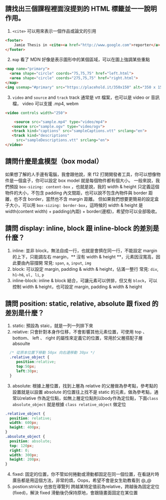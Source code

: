 ## 請找出三個課程裡面沒提到的 HTML 標籤並一一說明作用。
1. `<cite>`
   可以用來表示一個作品或論文的引用
```html
<footer>
    Jamie Thesis in <cite><a href="http://www.google.com">reporter</a>
</footer>
```
2. `map`
   看了 MDN 好像是表示圖形中的某個區域，可以在圖上強調某些重點
```html
<map name="primary">
  <area shape="circle" coords="75,75,75" href="left.html">
  <area shape="circle" coords="275,75,75" href="right.html">
</map>
<img usemap="#primary" src="https://placehold.it/350x150" alt="350 x 150 pic">
```
3. `video` and `source` and `track`
   track 通常是 vtt 檔案，也可以是 video or 音訊檔， video 可以支援 .mp4, webm
```html
<video controls width="250">

    <source src="sample.mp4" type="video/mp4">
   <source src="sample.ogv" type="video/ogv">
   <track kind="captions" src="sampleCaptions.vtt" srclang="en">
   <track kind="descriptions"
     src="sampleDescriptions.vtt" srclang="en">
</video>
```

## 請問什麼是盒模型（box modal）
如果想了解的人手邊有電腦，我會跟他說，來 f12 打開開發者工具，你可以想像物件是一個盒子，你可以設定
box model 就是每個物件都有個大小。
一般來說，我們預設 `box-sizing: content-box` ，也就是說，我的 width & height 只定義這個物件的大小，不包含 padding 內文間距，也可以說不包含內物件與 border 距離，也不含 border，當然也不含 margin 距離。
但如果我們想要更簡易的設定盒子大小，可以用 `box-sizing: border-box`，這時候的 width & height 是 width(content width) + padding(內距) + border(邊框)，希望你可以全部吸收。

## 請問 display: inline, block 跟 inline-block 的差別是什麼？
1. inline: 並非 block，無法自成一行，也就是會擠在同一行，不能設定 margin 的上下，只能調左右 margin，** 沒有 width & height **，元素因沒寬高，因此要由內容撐開
   常見: `span`, `a`, `input`, `img`
2. block: 可以設定 margin, padding & width & height，佔滿一整行
   常見: `div`, `h1~h6`, `ul, li`, `p`
3. inline-block: inline & block 結合，可讓元素可以併排，但又有 `block`，可以控制 width & height，也可設定 margin, padding & width & height

## 請問 position: static, relative, absolute 跟 fixed 的差別是什麼？
1. static: 預設為 staic，就是一列一列排下來
2. relative: 只會針對本身作位移，不會影響其他元素位置，可使用 top 、 bottom、 left 、 right 的屬性來定義它的位置，常用於父層搭配子層 absoulte
```css
  /* 從原本位置下移動 50px 向右邊移動 30px */
  .relative_object {
     position:relative;
     top:50px;
     left:30px;
  }
```
3. absolute: 根據上層位置，找到上層為 relative 的父層做為參考點，參考點的設置就是以設置 absolute 的位置往上找不是 static 的元素，做為參考點，通常以relative 作為定位點，如無上層定位點則以body作為定位點，下面`class absolute_object` 就是根據 `class relative_object` 做定位
```css
.relative_object {
  position: relative;
  width: 600px;
  height: 400px;
}
.absolute_object {
  position: absolute;
  top: 120px;
  right: 0;
  width: 300px;
  height: 200px;
}
```
4. fixed: 固定的位置，你不管如何捲動或滑動都固定在同一個位置，在看謎片時廣告都是用這個方法，非常的煩，Oops，希望不會是女生助教看到 @_@
5. postion:stricky 也放在導覽列 跨越某特定值前為relative，跨越後為固定定位(fixed)，解決 fixed 滑動後仍保持原地，會跟隨畫面固定在某位置